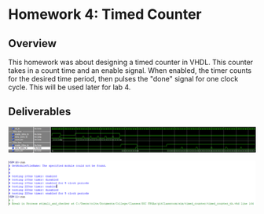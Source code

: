 # Homework 4: Timed Counter

## Overview
This homework was about designing a timed counter in VHDL. This counter takes in a count time and an enable signal. When enabled, the timer counts for the desired time period, then pulses the "done" signal for one clock cycle. This will be used later for lab 4.

## Deliverables

![Homework 4 waveform](assets/HW4_Wave.png)

![Homework 4 Console](assets/HW4_Terminal.png)

